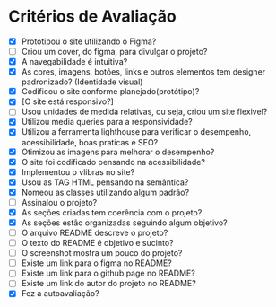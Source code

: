 # Critérios de Avaliação
- [x] Prototipou o site utilizando o Figma?
- [ ] Criou um cover, do figma, para divulgar o projeto?
- [x] A navegabilidade é intuitiva?
- [x] As cores, imagens, botões, links e outros elementos tem designer padronizado? (Identidade visual)
- [x] Codificou o site conforme planejado(protótipo)?
- [x] [O site está responsivo?]
- [ ] Usou unidades de medida relativas, ou seja, criou um site flexivel?
- [x] Utilizou media queries para a responsividade?
- [x] Utilizou a ferramenta lighthouse para verificar o desempenho, acessibilidade, boas praticas e SEO?
- [x] Otimizou as imagens para melhorar o desempenho?
- [x] O site foi codificado pensando na acessibilidade? 
- [x] Implementou o vlibras no site?
- [x] Usou as TAG HTML pensando na semântica?
- [x] Nomeou as classes utilizando algum padrão?
- [ ] Assinalou o projeto?
- [x] As seções criadas tem coerência com o projeto?
- [x] As seções estão organizadas seguindo algum objetivo?
- [ ] O arquivo README descreve o projeto?
- [ ] O texto do README é objetivo e sucinto?
- [ ] O screenshot mostra um pouco do projeto?
- [ ] Existe um link para o figma no README?
- [ ] Existe um link para o github page no README?
- [ ] Existe um link do autor do projeto no README?
- [x] Fez a autoavaliação?